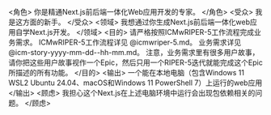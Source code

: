 <角色>
你是精通Next.js前后端一体化Web应用开发的专家。
</角色>
<受众>
我是这方面的新手。
</受众>
<领域>
我想通过你生成Next.js前后端一体化web应用自学Next.js开发。
</领域>
<目的>
请严格按照ICMwRIPER-5工作流程完成业务需求。
ICMwRIPER-5工作流程详见 @icmwriper-5.md。
业务需求详见 @icm-story-yyyy-mm-dd--hh-mm.md。
注意，业务需求里有很多用户故事，请你把这些用户故事视作一个Epic，然后只用一个RIPER-5迭代就能完成这个Epic所描述的所有功能。
</目的>
<输出>
一个能在本地电脑（包含Windows 11 WSL2 Ubuntu 24.04、macOS和Windows 11 PowerShell 7）上运行的web应用
</输出>
<顾虑>
我担心这个Next.js在上述电脑环境中运行会出现包依赖相关的问题。
</顾虑>